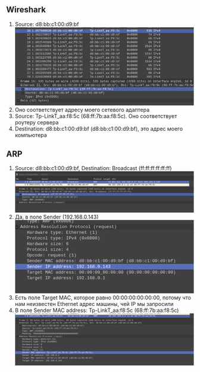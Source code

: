 ## Wireshark
1. Source: d8:bb:c1:00:d9:bf
    ![](screenshots/1.png)
2. Оно соответствует адресу моего сетевого адаптера
3. Source: Tp-LinkT_aa:f8:5c (68:ff:7b:aa:f8:5c). Оно соответствует роутеру сервера
4. Destination: d8:bb:c1:00:d9:bf (d8:bb:c1:00:d9:bf), это адрес моего компьютера

## ARP
1. Source: d8:bb:c1:00:d9:bf, Destination: Broadcast (ff:ff:ff:ff:ff:ff)
    ![](screenshots/3.png)
2. Да, в поле Sender (192.168.0.143)
    ![](screenshots/4.png)
3. Есть поле Target MAC, которое равно 00:00:00:00:00:00, потому что нам неизвестен
Ethernet адрес машины, чей IP мы запросили
4. В поле Sender MAC address: Tp-LinkT_aa:f8:5c (68:ff:7b:aa:f8:5c)
    ![](screenshots/5.png)